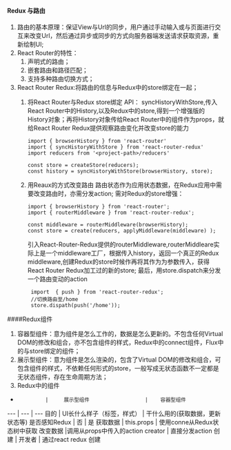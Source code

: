#### Redux 与路由
1. 路由的基本原理：保证View与Url的同步，用户通过手动输入或与页面进行交互来改变Url，然后通过异步或同步的方式向服务器端发送请求获取资源，重新绘制UI;
2. React Router的特性：
    1. 声明式的路由；
    2. 嵌套路由和路径匹配；
    3. 支持多种路由切换方式；
3. React Router Redux:将路由的信息与Redux中的store绑定在一起；
    1. 将React Router与Redux store绑定
       API： syncHistoryWithStore,传入React Router中的History,以及Redux中的store,得到一个增强版的History对象；再将History对象传给React Router中的<Router>组件作为props，就给React Router Redux提供观察路由变化并改变store的能力

           import { browserHistory } from 'react-router'
           import { syncHistoryWithStore } from 'react-router-redux'
           import reducers from '<project-path>/reducers'

           const store = createStore(reducers);
           const history = syncHistoryWithStore(browserHistory, store);
    2. 用Reaux的方式改变路由
       路由状态作为应用状态数据，在Redux应用中需要改变路由时，亦需分发action;
       需对Redux的store增强：

           import { browserHistory } from 'react-router';
           import { routerMiddleware } from 'react-router-redux';

           const middleware = routerMiddleware(browserHistory);
           const store = create(reducers, applyMiddleware(middleware) );

        引入React-Router-Redux提供的routerMiddleware,routerMiddleare实际上是一个middleware工厂，根据传入history，返回一个真正的Redux middleware,创建Redux的store时候作再将其作为为参数传入，获得React Router Redux加工过的新的store;
        最后，用store.dispatch来分发一个路由变动的action

            import  { push } from 'react-router-redux';
            //切换路由至/home
            store.dispath(push('/home'));

####Redux组件
1. 容器型组件：意为组件是怎么工作的，数据是怎么更新的。不包含任何Virtual DOM的修改和组合，亦不包含组件的样式，Redux中的connect组件，Flux中的与store绑定的组件；
2. 展示型组件：意为组件是怎么渲染的，包含了Virtual DOM的修改和组合，可包含组件的样式，不依赖任何形式的store，一般写成无状态函数不一定都是无状态组件，存在生命周期方法；
3. Redux中的组件
-              |     展示型组件                  |    容器型组件
---            |        ---                     |     ---
   目的        |     UI长什么样子（标签，样式）    |   干什么用的(获取数据，更新状态等)
是否感知Redux  |         否                      |   是
获取数据       |    this.props                   |  使用conne从Redux状态树中获取
改变数据       |调用从props中传入的action creator |  直接分发action
创建           | 开发者                          | 通过react redux 创建
